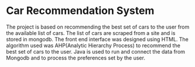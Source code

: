 # Car Recommendation System

The project is based on recommending the best set of cars to the user from the available list of cars.
The list of cars are scraped from a site and is stored in mongodb.
The front end interface was designed using HTML.
The algorithm used was AHP(Analytic Hierarchy Process) to recommend the best set of cars to the user.
Java is used to run and connect the data from Mongodb and to process the preferences set by the user.

